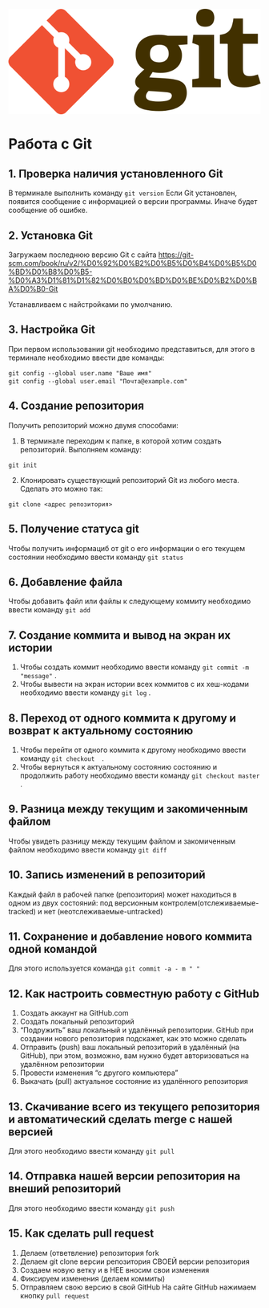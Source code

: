 ![Логотип](640px-Git-logo.svg.png)
# Работа с Git
## 1. Проверка наличия установленного Git
В терминале выполнить команду `git version` 
Если Git установлен, появится сообщение с информацией о версии программы. Иначе будет сообщение об ошибке.

## 2. Установка Git
Загружаем последнюю версию Git с сайта https://git-scm.com/book/ru/v2/%D0%92%D0%B2%D0%B5%D0%B4%D0%B5%D0%BD%D0%B8%D0%B5-%D0%A3%D1%81%D1%82%D0%B0%D0%BD%D0%BE%D0%B2%D0%BA%D0%B0-Git 

Устанавливаем с найстройками по умолчанию.

## 3. Настройка Git
При первом использовании git необходимо представиться, для этого в терминале необходимо ввести две команды:
```
git config --global user.name "Ваше имя"
git config --global user.email "Почта@example.com"
```
## 4. Создание репозитория 
Получить репозиторий можно двумя способами:
1. В терминале переходим к папке, в которой хотим создать репозиторий. Выполняем команду:
``` 
git init
```
2. Клонировать существующий репозиторий Git из любого места. Сделать это можно так:
```
git clone <адрес репозитория>
```
## 5. Получение статуса git
Чтобы получить информациб от git о его информации о его текущем состоянии необходимо ввести команду `git status`

## 6. Добавление файла 
Чтобы добавить файл или файлы к следующему коммиту необходимо ввести команду `git add`

## 7. Создание коммита и вывод на экран их истории 
1. Чтобы создать коммит необходимо ввести команду `git commit -m "message"` .
2. Чтобы вывести на экран истории всех коммитов с их хеш-кодами необходимо ввести команду `git log` .

## 8. Переход от одного коммита к другому и возврат к актуальному состоянию
1. Чтобы перейти от одного коммита к другому необходимо ввести команду `git checkout  `.
2. Чтобы вернуться к актуальному состоянию состоянию и продолжить работу необходимо ввести команду `git checkout master` .

## 9. Разница между текущим и закомиченным файлом
Чтобы увидеть разницу между текущим файлом и закомиченным файлом необходимо ввести команду `git diff`

## 10. Запись изменений в репозиторий
Каждый файл в рабочей папке (репозитория) может находиться в одном из двух состояний: под версионным контролем(отслеживаемые-tracked) и нет (неотслеживаемые-untracked)

## 11. Сохранение и добавление нового коммита одной командой 
Для этого используется команда `git commit -a - m " " `

## 12. Как настроить совместную работу с GitHub
1.	Создать аккаунт на GitHub.com 
2.	Создать локальный репозиторий 
3.	“Подружить” ваш локальный и удалённый репозитории. GitHub при создании нового репозитория подскажет, как это можно сделать 
4.	Отправить (push) ваш локальный репозиторий в удалённый (на GitHub), при этом, возможно,  вам нужно будет авторизоваться на удалённом репозитории 
5.	Провести изменения “с другого компьютера” 
6. Выкачать (pull) актуальное состояние из удалённого репозитория

## 13. Скачивание всего из текущего репозитория и автоматический сделать merge с нашей версией 
Для этого необходимо ввести команду `git pull`

## 14. Отправка нашей версии репозитория на внеший репозиторий
Для этого необходимо ввести команду `git push`

## 15. Как сделать pull request 
1.	Делаем   (ответвление) репозитория fork 
2.	Делаем git clone   версии репозитория СВОЕЙ версии репозитория
3.	Создаем новую ветку и в НЕЕ вносим свои изменения 
4.	Фиксируем изменения (делаем коммиты) 
5.	Отправляем свою версию в свой GitHub На сайте GitHub нажимаем кнопку `pull request`
